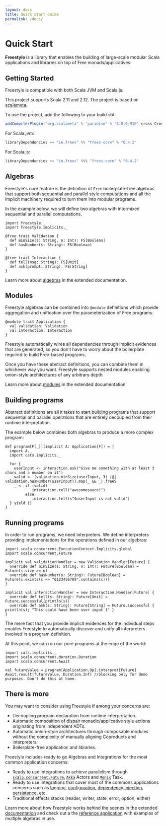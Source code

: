 ```yaml
---
layout: docs
title: Quick Start Guide
permalink: /docs/
---
```


# Quick Start

**Freestyle** is a library that enables the building of large-scale modular Scala applications and libraries on top of Free monads/applicatives.

## Getting Started

Freestyle is compatible with both Scala JVM and Scala.js.

This project supports Scala 2.11 and 2.12. The project is based on [scalameta](http://scalameta.org/).

To use the project, add the following to your build.sbt:

```scala
addCompilerPlugin("org.scalameta" % "paradise" % "3.0.0-M10" cross CrossVersion.full)
```

[comment]: # (Start Replace)

For Scala.jvm:

```scala
libraryDependencies += "io.frees" %% "frees-core" % "0.4.2"
```

For Scala.js:

```scala
libraryDependencies += "io.frees" %%% "frees-core" % "0.4.2"
```

[comment]: # (End Replace)

## Algebras

Freestyle's core feature is the definition of `Free` boilerplate-free algebras that support both sequential and parallel style computations and all the implicit machinery required to turn them into modular programs.

In the example below, we will define two algebras with intermixed sequential and parallel computations.

```tut:book
import freestyle._
import freestyle.implicits._

@free trait Validation {
  def minSize(s: String, n: Int): FS[Boolean]
  def hasNumber(s: String): FS[Boolean]
}

@free trait Interaction {
  def tell(msg: String): FS[Unit]
  def ask(prompt: String): FS[String]
}
```

Learn more about [algebras](./core/algebras) in the extended documentation.

## Modules

Freestyle algebras can be combined into `@module` definitions which provide aggregation and unification over the parameterization of Free programs.

```tut:book
@module trait Application {
  val validation: Validation
  val interaction: Interaction
}
```

Freestyle automatically wires all dependencies through implicit evidences that are generated, so you don't have to worry about the boilerplate required to build Free-based programs.

Once you have these abstract definitions, you can combine them in whichever way you want. Freestyle supports nested modules enabling onion-style architectures of any arbitrary depth.

Learn more about [modules](./core/modules) in the extended documentation.

## Building programs

Abstract definitions are all it takes to start building programs that support sequential and parallel operations that are entirely decoupled from their runtime interpretation.

The example below combines both algebras to produce a more complex program:

```tut:book
def program[F[_]](implicit A: Application[F]) = {
  import A._
  import cats.implicits._

  for {
    userInput <- interaction.ask("Give me something with at least 3 chars and a number on it")
    valid <- (validation.minSize(userInput, 3) |@| validation.hasNumber(userInput)).map(_ && _).freeS
    _ <- if (valid)
            interaction.tell("awesomesauce!")
         else
            interaction.tell(s"$userInput is not valid")
  } yield ()
}
```

## Running programs

In order to run programs, we need interpreters. We define interpreters providing implementations for the operations defined in our algebras:

```tut:book
import scala.concurrent.ExecutionContext.Implicits.global
import scala.concurrent.Future

implicit val validationHandler = new Validation.Handler[Future] {
  override def minSize(s: String, n: Int): Future[Boolean] = Future(s.size >= n)
  override def hasNumber(s: String): Future[Boolean] = Future(s.exists(c => "0123456789".contains(c)))
}

implicit val interactionHandler = new Interaction.Handler[Future] {
  override def tell(s: String): Future[Unit] = Future.successful(println(s))
  override def ask(s: String): Future[String] = Future.successful { println(s); "This could have been user input 1" }
}
```

The mere fact that you provide implicit evidences for the individual steps enables Freestyle to automatically discover and unify all interpreters involved in a program definition.

At this point, we can run our pure programs at the edge of the world:

```tut:book
import cats.implicits._
import scala.concurrent.duration.Duration
import scala.concurrent.Await

val futureValue = program[Application.Op].interpret[Future]
Await.result(futureValue, Duration.Inf) //blocking only for demo purposes. Don't do this at home.
```

## There is more

You may want to consider using Freestyle if among your concerns are:

- Decoupling program declaration from runtime interpretation.
- Automatic composition of dispair monadic/applicative style actions originating from independent ADTs.
- Automatic onion-style architectures through composable modules without the complexity of manually aligning Coproducts and interpreters.
- Boilerplate-free application and libraries.

Freestyle includes ready to go Algebras and Integrations for the most common application concerns:

- Ready to use integrations to achieve parallelism through [`scala.concurrent.Future`](), [`Akka`]() Actors and [`Monix`]() Task.
- Ready to use integrations that cover most of the commons applications concerns such as [logging](), [configuration](), [dependency injection](), [persistence](), etc.
- Traditional effects stacks (reader, writer, state, error, option, either)

Learn more about how Freestyle works behind the scenes in the extended [documentation](./core/algebras) and check out a the [reference application](../TODO) with examples
of multiple algebras in use.